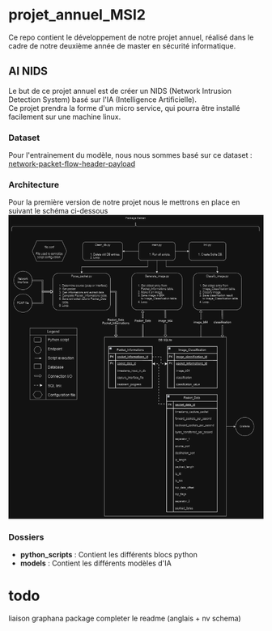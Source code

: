 # projet_annuel_MSI2
Ce repo contient le développement de notre projet annuel, réalisé dans le cadre de notre deuxième année de master en sécurité informatique.

## AI NIDS
Le but de ce projet annuel est de créer un NIDS (Network Intrusion Detection System) basé sur l'IA (Intelligence Artificielle).  
Ce projet prendra la forme d'un micro service, qui pourra être installé facilement sur une machine linux.

### Dataset
Pour l'entrainement du modèle, nous nous sommes basé sur ce dataset : [network-packet-flow-header-payload](https://huggingface.co/datasets/rdpahalavan/network-packet-flow-header-payload)

### Architecture
Pour la première version de notre projet nous le mettrons en place en suivant le schéma ci-dessous
![schema_architecture_v2](https://github.com/PierreKzh/projet_annuel_MSI2/blob/main/img/schema_architecture_v2.png)

### Dossiers
- **python_scripts** : Contient les différents blocs python
- **models** : Contient les différents modèles d'IA


# todo
liaison graphana
package
completer le readme (anglais + nv schema)